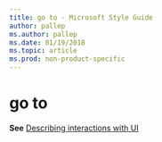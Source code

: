 ```yaml
---
title: go to - Microsoft Style Guide
author: pallep
ms.author: pallep
ms.date: 01/19/2018
ms.topic: article
ms.prod: non-product-specific
---
```


# go to

**See** [Describing interactions with UI](~/procedures-instructions/describing-interactions-with-ui.md)
